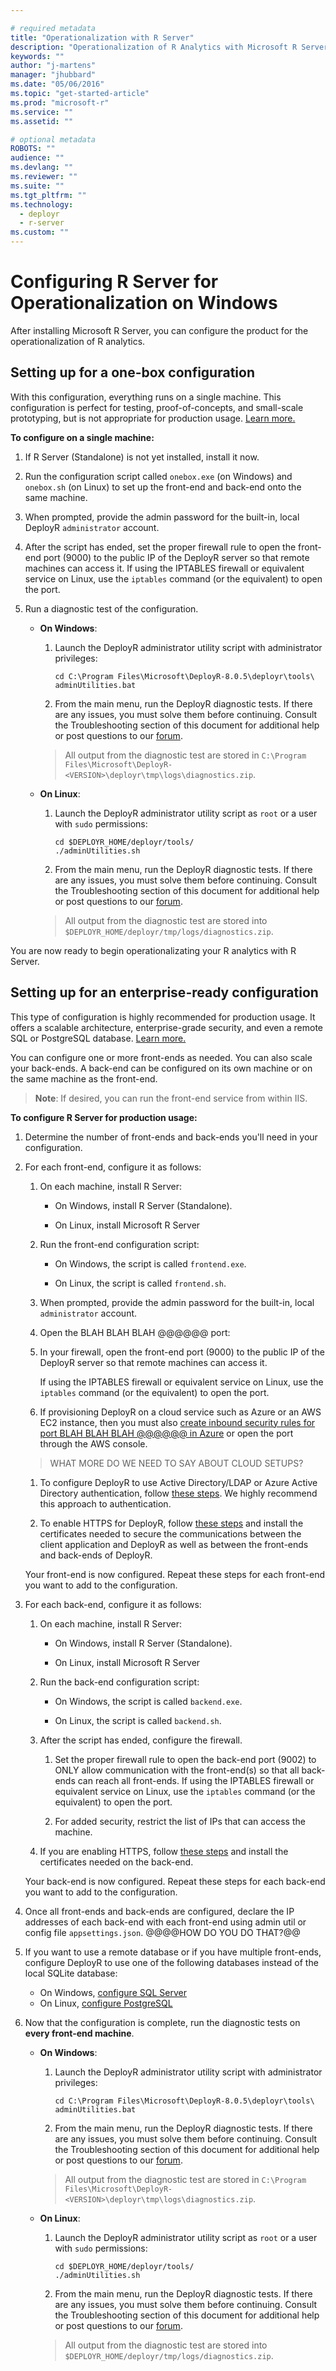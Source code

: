 ```yaml
---

# required metadata
title: "Operationalization with R Server"
description: "Operationalization of R Analytics with Microsoft R Server"
keywords: ""
author: "j-martens"
manager: "jhubbard"
ms.date: "05/06/2016"
ms.topic: "get-started-article"
ms.prod: "microsoft-r"
ms.service: ""
ms.assetid: ""

# optional metadata
ROBOTS: ""
audience: ""
ms.devlang: ""
ms.reviewer: ""
ms.suite: ""
ms.tgt_pltfrm: ""
ms.technology: 
  - deployr
  - r-server
ms.custom: ""
---
```


# Configuring R Server for Operationalization on Windows

After installing Microsoft R Server, you can configure the product for the operationalization of R analytics. 

## Setting up for a one-box configuration

With this configuration, everything runs on a single machine. This configuration is perfect for testing, proof-of-concepts, and small-scale prototyping, but is not appropriate for production usage. [Learn more.](configurations.md)

<a name="onebox"></a>

**To configure on a single machine:**

1. If R Server (Standalone) is not yet installed, install it now.

1. Run the configuration script called `onebox.exe` (on Windows) and `onebox.sh` (on Linux) to set up the front-end and back-end onto the same machine.

1. When prompted, provide the admin password for the built-in, local DeployR `administrator` account.  
  
1. After the script has ended, set the proper firewall rule to open the front-end port (9000) to the public IP of the DeployR server so that remote machines can access it. If using the IPTABLES firewall or equivalent service on Linux, use the `iptables` command (or the equivalent) to open the port.

1. Run a diagnostic test of the configuration. 
    + **On Windows**: 
        1. Launch the DeployR administrator utility script with administrator privileges:
           ```
           cd C:\Program Files\Microsoft\DeployR-8.0.5\deployr\tools\ 
           adminUtilities.bat
           ```       
    
        1. From the main menu, run the DeployR diagnostic tests.  If there are any issues, you must solve them before continuing. Consult the Troubleshooting section of this document for additional help or post questions to our <a href="https://social.msdn.microsoft.com/Forums/en-US/home?forum=microsoftr" target="_blank">forum</a>.

       >All output from the diagnostic test are stored in `C:\Program Files\Microsoft\DeployR-<VERSION>\deployr\tmp\logs\diagnostics.zip`.

    + **On Linux**:
        1. Launch the DeployR administrator utility script as `root` or a user with `sudo` permissions:
           ```
           cd $DEPLOYR_HOME/deployr/tools/ 
           ./adminUtilities.sh
           ```       
    
        1. From the main menu, run the DeployR diagnostic tests.  If there are any issues, you must solve them before continuing. Consult the Troubleshooting section of this document for additional help or post questions to our <a href="https://social.msdn.microsoft.com/Forums/en-US/home?forum=microsoftr" target="_blank">forum</a>.

        >All output from the diagnostic test are stored into `$DEPLOYR_HOME/deployr/tmp/logs/diagnostics.zip`.


You are now ready to begin operationalizating your R analytics with R Server.

<a name="enterpriseready"></a>

## Setting up for an enterprise-ready configuration

This type of configuration is highly recommended for production usage. It offers a scalable architecture, enterprise-grade security, and even a remote SQL or PostgreSQL database. [Learn more.](configurations.md)

You can configure one or more front-ends as needed. You can also scale your back-ends. A back-end can be configured on its own machine or on the same machine as the front-end.

>**Note**: If desired, you can run the front-end service from within IIS.

**To configure R Server for production usage:**

1. Determine the number of front-ends and back-ends you'll need in your configuration. 

1. For each front-end, configure it as follows: 

    1. On each machine, install R Server:

       + On Windows, install R Server (Standalone).

       + On Linux, install Microsoft R Server 

    1. Run the front-end configuration script:
       + On Windows, the script is called `frontend.exe`. 

       + On Linux, the script is called `frontend.sh`. 
    
    1. When prompted, provide the admin password for the built-in, local `administrator` account.   

    1. Open the BLAH BLAH BLAH @@@@@@ port:

    1. In your firewall, open the front-end port (9000) to the public IP of the DeployR server so that remote machines can access it.
    
       If using the IPTABLES firewall or equivalent service on Linux, use the `iptables` command (or the equivalent) to open the port.

    1. If provisioning DeployR on a cloud service such as Azure or an AWS EC2 instance, then you must also [create inbound security rules for port BLAH BLAH BLAH @@@@@@ in Azure](https://azure.microsoft.com/en-us/documentation/articles/virtual-machines-windows-classic-setup-endpoints/) or open the port through the AWS console.

    > WHAT MORE DO WE NEED TO SAY ABOUT CLOUD SETUPS?    

    1. To configure DeployR to use Active Directory/LDAP or Azure Active Directory authentication, follow [these steps](security-authentication.md).  We highly recommend this approach to authentication. 

    1. To enable HTTPS for DeployR, follow [these steps](security-https.md) and install the certificates needed to secure the communications between the client application and DeployR as well as between the front-ends and back-ends of DeployR. 

    Your front-end is now configured. Repeat these steps for each front-end you want to add to the configuration.

1. For each back-end, configure it as follows: 

    1. On each machine, install R Server:
    
       + On Windows, install R Server (Standalone).

       + On Linux, install Microsoft R Server 

    1. Run the back-end configuration script:
       + On Windows, the script is called `backend.exe`. 

       + On Linux, the script is called `backend.sh`. 

    1. After the script has ended, configure the firewall.
    
        1. Set the proper firewall rule to open the back-end port (9002) to ONLY allow communication with the front-end(s) so that all back-ends can reach all front-ends. If using the IPTABLES firewall or equivalent service on Linux, use the `iptables` command (or the equivalent) to open the port.

        1. For added security, restrict the list of IPs that can access the machine.
  
    1. If you are enabling HTTPS, follow [these steps](security-https.md) and install the certificates needed on the back-end. 

    Your back-end is now configured. Repeat these steps for each back-end you want to add to the configuration.

1. Once all front-ends and back-ends are configured, declare the IP addresses of each back-end with each front-end using admin util or config file `appsettings.json`. @@@@HOW DO YOU DO THAT?@@ 

1. If you want to use a remote database or if you have multiple front-ends, configure DeployR to use one of the following databases instead of the local SQLite database:
    + On Windows, [configure SQL Server](configure-remote-database.md#sqlserver)
    + On Linux, [configure PostgreSQL](configure-remote-database.md#postgres)

1. Now that the configuration is complete, run the diagnostic tests on **every front-end machine**. 
    + **On Windows**: 
        1. Launch the DeployR administrator utility script with administrator privileges:
           ```
           cd C:\Program Files\Microsoft\DeployR-8.0.5\deployr\tools\ 
           adminUtilities.bat
           ```       
    
        1. From the main menu, run the DeployR diagnostic tests.  If there are any issues, you must solve them before continuing. Consult the Troubleshooting section of this document for additional help or post questions to our <a href="https://social.msdn.microsoft.com/Forums/en-US/home?forum=microsoftr" target="_blank">forum</a>.

       >All output from the diagnostic test are stored in `C:\Program Files\Microsoft\DeployR-<VERSION>\deployr\tmp\logs\diagnostics.zip`.

    + **On Linux**:
        1. Launch the DeployR administrator utility script as `root` or a user with `sudo` permissions:
           ```
           cd $DEPLOYR_HOME/deployr/tools/ 
           ./adminUtilities.sh
           ```       
    
        1. From the main menu, run the DeployR diagnostic tests.  If there are any issues, you must solve them before continuing. Consult the Troubleshooting section of this document for additional help or post questions to our <a href="https://social.msdn.microsoft.com/Forums/en-US/home?forum=microsoftr" target="_blank">forum</a>.

        >All output from the diagnostic test are stored into `$DEPLOYR_HOME/deployr/tmp/logs/diagnostics.zip`.